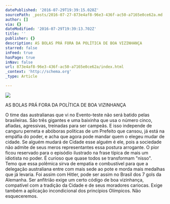 ```yaml
---
datePublished: '2016-07-29T19:39:15.028Z'
sourcePath: _posts/2016-07-27-873e4af8-96e3-436f-ac50-a7165e0ce62a.md
author: []
via: {}
dateModified: '2016-07-29T19:39:13.702Z'
title: ''
publisher: {}
description: AS BOLAS PRÁ FORA DA POLÍTICA DE BOA VIZINHANÇA
starred: false
inFeed: true
hasPage: true
inNav: false
url: 873e4af8-96e3-436f-ac50-a7165e0ce62a/index.html
_context: 'http://schema.org'
_type: Article

---
```

![](https://the-grid-user-content.s3-us-west-2.amazonaws.com/442d4fe6-f612-4ec8-acd9-b1f37df37ebe.jpg)

AS BOLAS PRÁ FORA DA POLÍTICA DE BOA VIZINHANÇA

O time das australianas que vi no Evento-teste não será batido pelas brasileiras. São três gigantes e uma baixinha que usa o número cinco, afiadas, agressivas, treinadas para ser campeãs. E isso independe de canguru perneta e abóboras políticas de um Prefeito que cansou, já está na empáfia do poder, e acha que agora pode mandar quem o elegeu mudar de cidade. Se alguém mudará de Cidade esse alguém é ele, pois a sociedade não admite de seus meros representantes essa postura arrogante. O pior ficou reservado para o episódio ilustrado na frase típica de mais um idiotista no poder. É curioso que quase todos se transformam "nisso".  
Temo que essa polêmica sirva de empatia e combustível para que a delegação australiana entre com mais sede ao pote e morda mais medalhas que já levaria. Foi assim com Hitler, pode ser assim no Brasil dos 7 gols da Alemanha. Ser anfitrião exige um certo código de boa vizinhança, compatível com a tradição da Cidade e de seus moradores cariocas. Exige também a aplicação incondicional dos princípios Olímpicos. Não esqueceremos.